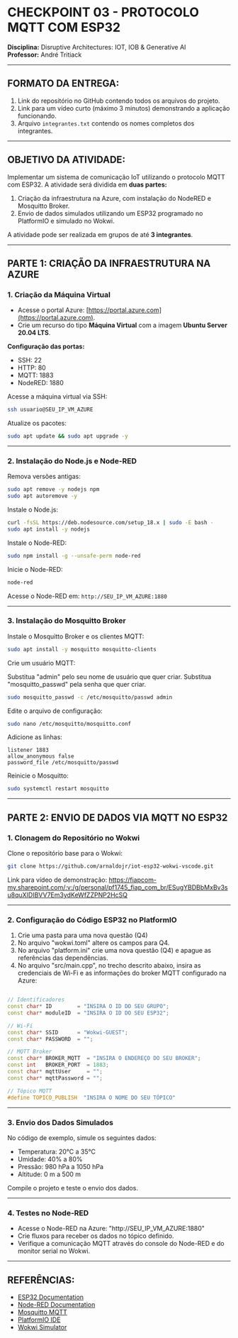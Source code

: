# CHECKPOINT 03 - PROTOCOLO MQTT COM ESP32
**Disciplina:** Disruptive Architectures: IOT, IOB & Generative AI  
**Professor:** André Tritiack

---

## FORMATO DA ENTREGA:

1. Link do repositório no GitHub contendo todos os arquivos do projeto.
2. Link para um vídeo curto (máximo 3 minutos) demonstrando a aplicação funcionando.
3. Arquivo `integrantes.txt` contendo os nomes completos dos integrantes.

---

## OBJETIVO DA ATIVIDADE:

Implementar um sistema de comunicação IoT utilizando o protocolo MQTT com ESP32. A atividade será dividida em **duas partes:**

1. Criação da infraestrutura na Azure, com instalação do NodeRED e Mosquitto Broker.
2. Envio de dados simulados utilizando um ESP32 programado no PlatformIO e simulado no Wokwi.

A atividade pode ser realizada em grupos de até **3 integrantes**.

---

## PARTE 1: CRIAÇÃO DA INFRAESTRUTURA NA AZURE

### 1. Criação da Máquina Virtual
- Acesse o portal Azure: [https://portal.azure.com](https://portal.azure.com).
- Crie um recurso do tipo **Máquina Virtual** com a imagem **Ubuntu Server 20.04 LTS**.

**Configuração das portas:**
- SSH: 22
- HTTP: 80
- MQTT: 1883
- NodeRED: 1880

Acesse a máquina virtual via SSH:

```bash
ssh usuario@SEU_IP_VM_AZURE
```

Atualize os pacotes:

```bash
sudo apt update && sudo apt upgrade -y
```

---

### 2. Instalação do Node.js e Node-RED

Remova versões antigas:

```bash
sudo apt remove -y nodejs npm
sudo apt autoremove -y
```

Instale o Node.js:

```bash
curl -fsSL https://deb.nodesource.com/setup_18.x | sudo -E bash -
sudo apt install -y nodejs
```

Instale o Node-RED:

```bash
sudo npm install -g --unsafe-perm node-red
```

Inicie o Node-RED:

```bash
node-red
```

Acesse o Node-RED em: `http://SEU_IP_VM_AZURE:1880`

---

### 3. Instalação do Mosquitto Broker

Instale o Mosquitto Broker e os clientes MQTT:

```bash
sudo apt install -y mosquitto mosquitto-clients
```

Crie um usuário MQTT:

Substitua "admin" pelo seu nome de usuário que quer criar.
Substitua "mosquitto_passwd" pela senha que quer criar.

```bash
sudo mosquitto_passwd -c /etc/mosquitto/passwd admin
```

Edite o arquivo de configuração:

```bash
sudo nano /etc/mosquitto/mosquitto.conf
```

Adicione as linhas:

```plaintext
listener 1883
allow_anonymous false
password_file /etc/mosquitto/passwd
```

Reinicie o Mosquitto:

```bash
sudo systemctl restart mosquitto
```

---

## PARTE 2: ENVIO DE DADOS VIA MQTT NO ESP32

### 1. Clonagem do Repositório no Wokwi

Clone o repositório base para o Wokwi:

```bash
git clone https://github.com/arnaldojr/iot-esp32-wokwi-vscode.git
```
Link para vídeo de demonstração:
https://fiapcom-my.sharepoint.com/:v:/g/personal/pf1745_fiap_com_br/ESugYBDBbMxBv3su8quXIDIBVV7Em3ydKeWfZZPNP2HcSQ


---

### 2. Configuração do Código ESP32 no PlatformIO

1. Crie uma pasta para uma nova questão (Q4)
2. No arquivo "wokwi.toml" altere os campos para Q4.
3. No arquivo "platform.ini" crie uma nova questão (Q4) e apague as referências das dependências.
4. No arquivo "src/main.cpp", no trecho descrito abaixo, insira as credenciais de Wi-Fi e as informações do broker MQTT configurado na Azure:

```cpp

// Identificadores
const char* ID        = "INSIRA O ID DO SEU GRUPO";
const char* moduleID  = "INSIRA O ID DO SEU ESP32";

// Wi-Fi
const char* SSID      = "Wokwi-GUEST";
const char* PASSWORD  = "";

// MQTT Broker
const char* BROKER_MQTT  = "INSIRA O ENDEREÇO DO SEU BROKER";
const int   BROKER_PORT  = 1883;
const char* mqttUser     = "";
const char* mqttPassword = "";

// Tópico MQTT
#define TOPICO_PUBLISH  "INSIRA O NOME DO SEU TÓPICO"

```

---

### 3. Envio dos Dados Simulados

No código de exemplo, simule os seguintes dados:
- Temperatura: 20°C a 35°C
- Umidade: 40% a 80%
- Pressão: 980 hPa a 1050 hPa
- Altitude: 0 m a 500 m

Compile o projeto e teste o envio dos dados.

---

### 4. Testes no Node-RED

- Acesse o Node-RED na Azure: "http://SEU_IP_VM_AZURE:1880"
- Crie fluxos para receber os dados no tópico definido.
- Verifique a comunicação MQTT através do console do Node-RED e do monitor serial no Wokwi.

---

## REFERÊNCIAS:
- [ESP32 Documentation](https://docs.espressif.com/projects/esp-idf/en/latest/esp32/)
- [Node-RED Documentation](https://nodered.org/docs/)
- [Mosquitto MQTT](https://mosquitto.org/documentation/)
- [PlatformIO IDE](https://platformio.org/)
- [Wokwi Simulator](https://wokwi.com/)
